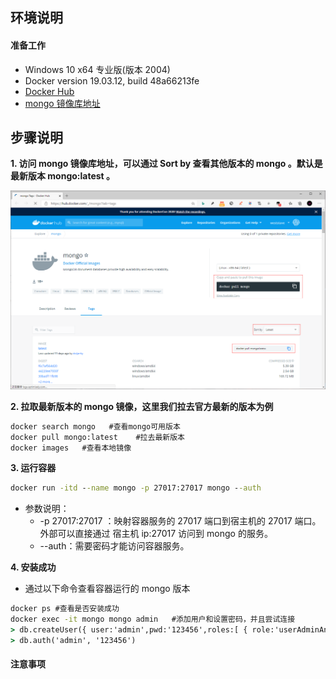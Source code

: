 ## **环境说明**

#### 准备工作

- Windows 10 x64 专业版(版本 2004)
- Docker version 19.03.12, build 48a66213fe
- [Docker Hub](https://hub.docker.com/)
- [mongo 镜像库地址](https://hub.docker.com/_/mongo?tab=tags)

## **步骤说明**

**1. 访问 mongo 镜像库地址，可以通过 Sort by 查看其他版本的 mongo 。默认是最新版本 mongo:latest 。**

![mongo镜像库](..//img/ct_img/dk38.png)

**2. 拉取最新版本的 mongo 镜像，这里我们拉去官方最新的版本为例**

```cmd
docker search mongo   #查看mongo可用版本
docker pull mongo:latest    #拉去最新版本
docker images   #查看本地镜像
```

**3. 运行容器**

```cmd
docker run -itd --name mongo -p 27017:27017 mongo --auth
```

- 参数说明：
  - -p 27017:27017 ：映射容器服务的 27017 端口到宿主机的 27017 端口。外部可以直接通过 宿主机 ip:27017 访问到 mongo 的服务。
  - --auth：需要密码才能访问容器服务。

**4. 安装成功**

- 通过以下命令查看容器运行的 mongo 版本

```cmd
docker ps #查看是否安装成功
docker exec -it mongo mongo admin   #添加用户和设置密码，并且尝试连接
> db.createUser({ user:'admin',pwd:'123456',roles:[ { role:'userAdminAnyDatabase', db: 'admin'}]});
> db.auth('admin', '123456')
```

#### 注意事项
